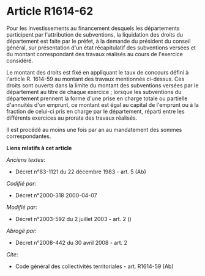 # Article R1614-62

Pour les investissements au financement desquels les départements participent par l'attribution de subventions, la
liquidation des droits du département est faite par le préfet, à la demande du président du conseil général, sur présentation
d'un état récapitulatif des subventions versées et du montant correspondant des travaux réalisés au cours de l'exercice
considéré. 

Le montant des droits est fixé en appliquant le taux de concours défini à l'article R. 1614-59 au montant des travaux
mentionnés ci-dessus. Ces droits sont ouverts dans la limite du montant des subventions versées par le département au titre
de chaque exercice ; lorsque les subventions du département prennent la forme d'une prise en charge totale ou partielle
d'annuités d'un emprunt, ce montant est égal au capital de l'emprunt ou à la fraction de celui-ci pris en charge par le
département, réparti entre les différents exercices au prorata des travaux réalisés. 

Il est procédé au moins une fois par an au mandatement des sommes correspondantes.

**Liens relatifs à cet article**

_Anciens textes_:

  - Décret n°83-1121 du 22 décembre 1983 - art. 5 (Ab)

_Codifié par_:

  - Décret n°2000-318 2000-04-07

_Modifié par_:

  - Décret n°2003-592 du 2 juillet 2003 - art. 2 ()

_Abrogé par_:

  - Décret n°2008-442 du 30 avril 2008 - art. 2

_Cite_:

  - Code général des collectivités territoriales - art. R1614-59 (Ab)
